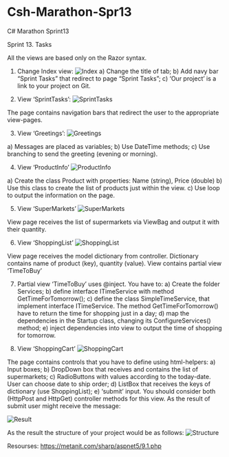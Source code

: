# Csh-Marathon-Spr13
 C# Marathon Sprint13

 
Sprint 13. Tasks

All the views are based only on the Razor syntax.
1.	Change Index view:
![Index](/images/1.png)
  a)	Change the title of tab;
  b)	Add navy bar “Sprint Tasks” that redirect to page “Sprint Tasks”;
  c)	‘Our project’ is a link to your project on Git.



2.	View ‘SprintTasks’:
![SprintTasks](/images/2.png)
 
The page contains navigation bars  that redirect the user to the appropriate view-pages.



3.	View ‘Greetings’:
![Greetings](/images/3.png)
 
a)	Messages are placed as variables;
b)	Use DateTime methods;
c)	Use branching to send the greeting (evening or morning).




4.	View ‘ProductInfo’
![ProductInfo](/images/4.png)
 
a)	Create the class Product with properties: Name (string), Price (double)
b)	Use this class to create the list of products just within the view.
c)	Use loop to output the information on the page.




5.	View ‘SuperMarkets’
![SuperMarkets](/images/5.png)
 
View page receives the list of supermarkets via ViewBag and output it with their quantity.




6.	View ‘ShoppingList’
![ShoppingList](/images/6.png)
 
View page receives the model dictionary from controller. Dictionary contains name of product (key), quantity (value).
View contains partial view ‘TimeToBuy’




7.	Partial view ‘TimeToBuy’ uses @inject.
You have to:
a)	Create the folder Services;
b)	define interface ITimeService with method GetTimeForTomorrow();
c)	define the class SimpleTimeService, that implement interface ITimeService. The method GetTimeForTomorrow() have to return the time for shopping just in a day;
d) map the dependencies in the Startup class, changing its ConfigureServices() method;
e)	inject dependencies into view to output the time of shopping for tomorrow.




8.	View ‘ShoppingCart’
![ShoppingCart](/images/7.png)
 
The page contains controls that you have to define using html-helpers:
a)	Input boxes;
b)	DropDown box that receives and contains the list of supermarkets;
c)	RadioButtons with values according to the today-date. User can choose date to ship order;
d)	ListBox that receives the keys of dictionary (use ShoppingList);
e)	‘submit’ input.
You should consider both (HttpPost and HttpGet) controller methods for this view.
As the result of submit user might receive the message:



![Result](/images/8.png)



As the result the structure of your project would be as follows:
![Structure](/images/9.PNG)



Resourses:
https://metanit.com/sharp/aspnet5/9.1.php
 


